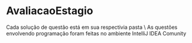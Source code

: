 # AvaliacaoEstagio
 
Cada solução de questão está em sua respectivia pasta \\
As questões envolvendo programação foram feitas no ambiente IntelliJ IDEA Comunity
